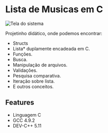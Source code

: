 # Lista de Musicas em C


![Tela do sistema](http:\\diogoregis.com.br/portifolio/img/Screenshot_6.png)


Projetinho didático, onde podemos encontrar:

- Structs
- Lista* duplamente encadeada em C.
- Funções.
- Busca.
- Manipulação de arquivos.
- Validações.
- Pesquisa comparativa.
- Iteração sobre lista.
- E outros conceitos.

## Features
- Linguagem C
- GCC 4.9.2
- DEV-C++ 5.11
